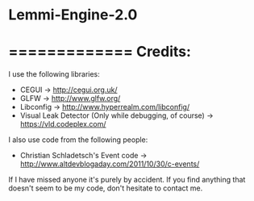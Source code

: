 Lemmi-Engine-2.0
================


=============
Credits:
=============

I use the following libraries:
* CEGUI     -> http://cegui.org.uk/
* GLFW      -> http://www.glfw.org/
* Libconfig -> http://www.hyperrealm.com/libconfig/
* Visual Leak Detector (Only while debugging, of course) -> https://vld.codeplex.com/

I also use code from the following people:
* Christian Schladetsch's Event code -> http://www.altdevblogaday.com/2011/10/30/c-events/

If I have missed anyone it's purely by accident. If you find anything that doesn't seem to be my code, don't hesitate to contact me.
